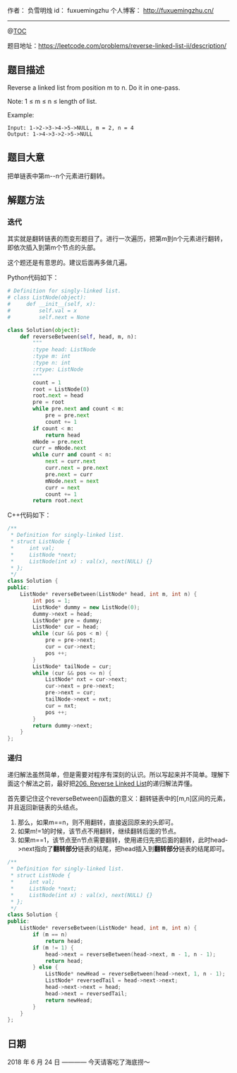 
作者： 负雪明烛
id：	fuxuemingzhu
个人博客：	http://fuxuemingzhu.cn/

---
@[TOC](目录)


题目地址：https://leetcode.com/problems/reverse-linked-list-ii/description/

## 题目描述

Reverse a linked list from position m to n. Do it in one-pass.

Note: 1 ≤ m ≤ n ≤ length of list.

Example:

    Input: 1->2->3->4->5->NULL, m = 2, n = 4
    Output: 1->4->3->2->5->NULL

## 题目大意

把单链表中第m--n个元素进行翻转。

## 解题方法

### 迭代

其实就是翻转链表的而变形题目了。进行一次遍历，把第m到n个元素进行翻转，即依次插入到第m个节点的头部。

这个题还是有意思的。建议后面再多做几遍。

Python代码如下：

```python
# Definition for singly-linked list.
# class ListNode(object):
#     def __init__(self, x):
#         self.val = x
#         self.next = None

class Solution(object):
    def reverseBetween(self, head, m, n):
        """
        :type head: ListNode
        :type m: int
        :type n: int
        :rtype: ListNode
        """
        count = 1
        root = ListNode(0)
        root.next = head
        pre = root
        while pre.next and count < m:
            pre = pre.next
            count += 1
        if count < m:
            return head
        mNode = pre.next
        curr = mNode.next
        while curr and count < n:
            next = curr.next
            curr.next = pre.next
            pre.next = curr
            mNode.next = next
            curr = next
            count += 1
        return root.next
```

C++代码如下：

```cpp
/**
 * Definition for singly-linked list.
 * struct ListNode {
 *     int val;
 *     ListNode *next;
 *     ListNode(int x) : val(x), next(NULL) {}
 * };
 */
class Solution {
public:
    ListNode* reverseBetween(ListNode* head, int m, int n) {
        int pos = 1;
        ListNode* dummy = new ListNode(0);
        dummy->next = head;
        ListNode* pre = dummy;
        ListNode* cur = head;
        while (cur && pos < m) {
            pre = pre->next;
            cur = cur->next;
            pos ++;
        }
        ListNode* tailNode = cur;
        while (cur && pos <= n) {
            ListNode* nxt = cur->next;
            cur->next = pre->next;
            pre->next = cur;
            tailNode->next = nxt;
            cur = nxt;
            pos ++;
        }
        return dummy->next;
    }
};
```

### 递归

递归解法虽然简单，但是需要对程序有深刻的认识。所以写起来并不简单。理解下面这个解法之前，最好把[206. Reverse Linked List](https://blog.csdn.net/fuxuemingzhu/article/details/51290121#_138)的递归解法弄懂。

首先要记住这个reverseBetween()函数的意义：翻转链表中的[m,n]区间的元素，并且返回新链表的头结点。

1. 那么，如果m==n，则不用翻转，直接返回原来的头即可。
2. 如果m!=1的时候，该节点不用翻转，继续翻转后面的节点。
3. 如果m==1，该节点至n节点需要翻转，使用递归先把后面的翻转，此时head->next指向了**翻转部分**链表的结尾，把head插入到**翻转部分**链表的结尾即可。

```cpp
/**
 * Definition for singly-linked list.
 * struct ListNode {
 *     int val;
 *     ListNode *next;
 *     ListNode(int x) : val(x), next(NULL) {}
 * };
 */
class Solution {
public:
    ListNode* reverseBetween(ListNode* head, int m, int n) {
        if (m == n)
            return head;
        if (m != 1) {
            head->next = reverseBetween(head->next, m - 1, n - 1);
            return head;
        } else {
            ListNode* newHead = reverseBetween(head->next, 1, n - 1);
            ListNode* reversedTail = head->next->next;
            head->next->next = head;
            head->next = reversedTail;
            return newHead;
        }
    }
};
```

## 日期

2018 年 6 月 24 日 ———— 今天请客吃了海底捞～


  [1]: https://blog.csdn.net/fuxuemingzhu/article/details/80786149
